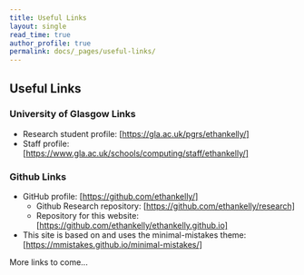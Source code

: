 ```yaml
---
title: Useful Links
layout: single
read_time: true
author_profile: true
permalink: docs/_pages/useful-links/
---
```


## Useful Links

### University of Glasgow Links
* Research student profile: [https://gla.ac.uk/pgrs/ethankelly/]
* Staff profile: [https://www.gla.ac.uk/schools/computing/staff/ethankelly/]


### Github Links
* GitHub profile: [https://github.com/ethankelly/]
  * Github Research repository: [https://github.com/ethankelly/research]
  * Repository for this website: [https://github.com/ethankelly/ethankelly.github.io]
* This site is based on and uses the minimal-mistakes theme: [https://mmistakes.github.io/minimal-mistakes/]


More links to come...
